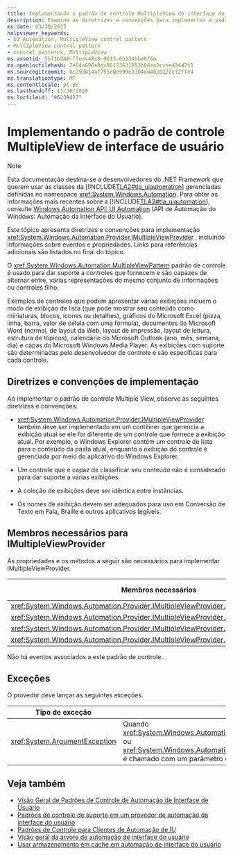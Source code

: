 ```yaml
---
title: Implementando o padrão de controle MultipleView de interface de usuário
description: Examine as diretrizes e convenções para implementar o padrão de controle MultipleView na automação da interface do usuário. Consulte membros necessários para a interface IMultipleViewProvider.
ms.date: 03/30/2017
helpviewer_keywords:
- UI Automation, MultipleView control pattern
- MultipleView control pattern
- control patterns, MultipleView
ms.assetid: 5bf1b248-ffee-48c8-9613-0b134bbe9f6a
ms.openlocfilehash: 7e64a696e8dc96123631853b06ea3ccee434d2f1
ms.sourcegitcommit: bc293b14af795e0e999e3304dd40c0222cf2ffe4
ms.translationtype: MT
ms.contentlocale: pt-BR
ms.lasthandoff: 11/26/2020
ms.locfileid: "96239427"
---
```

# <a name="implementing-the-ui-automation-multipleview-control-pattern"></a>Implementando o padrão de controle MultipleView de interface de usuário

> [!NOTE]
> Esta documentação destina-se a desenvolvedores do .NET Framework que querem usar as classes da [!INCLUDE[TLA2#tla_uiautomation](../../../includes/tla2sharptla-uiautomation-md.md)] gerenciadas definidas no namespace <xref:System.Windows.Automation>. Para obter as informações mais recentes sobre a [!INCLUDE[TLA2#tla_uiautomation](../../../includes/tla2sharptla-uiautomation-md.md)], consulte [Windows Automation API: UI Automation](/windows/win32/winauto/entry-uiauto-win32) (API de Automação do Windows: Automação da Interface do Usuário).  
  
 Este tópico apresenta diretrizes e convenções para implementação <xref:System.Windows.Automation.Provider.IMultipleViewProvider> , incluindo informações sobre eventos e propriedades. Links para referências adicionais são listados no final do tópico.  
  
 O <xref:System.Windows.Automation.MultipleViewPattern> padrão de controle é usado para dar suporte a controles que fornecem e são capazes de alternar entre, várias representações do mesmo conjunto de informações ou controles filho.  
  
 Exemplos de controles que podem apresentar várias exibições incluem o modo de exibição de lista (que pode mostrar seu conteúdo como miniaturas, blocos, ícones ou detalhes), gráficos do Microsoft Excel (pizza, linha, barra, valor de célula com uma fórmula), documentos do Microsoft Word (normal, de layout da Web, layout de impressão, layout de leitura, estrutura de tópicos), calendário do Microsoft Outlook (ano, mês, semana, dia) e capas do Microsoft Windows Media Player. As exibições com suporte são determinadas pelo desenvolvedor de controle e são específicas para cada controle.  
  
<a name="Implementation_Guidelines_and_Conventions"></a>

## <a name="implementation-guidelines-and-conventions"></a>Diretrizes e convenções de implementação  

 Ao implementar o padrão de controle Multiple View, observe as seguintes diretrizes e convenções:  
  
- <xref:System.Windows.Automation.Provider.IMultipleViewProvider> também deve ser implementado em um contêiner que gerencia a exibição atual se ele for diferente de um controle que fornece a exibição atual. Por exemplo, o Windows Explorer contém um controle de lista para o conteúdo da pasta atual, enquanto a exibição do controle é gerenciada por meio do aplicativo do Windows Explorer.  
  
- Um controle que é capaz de classificar seu conteúdo não é considerado para dar suporte a várias exibições.  
  
- A coleção de exibições deve ser idêntica entre instâncias.  
  
- Os nomes de exibição devem ser adequados para uso em Conversão de Texto em Fala, Braille e outros aplicativos legíveis.  
  
<a name="Required_Members_for_IMultipleViewProvider"></a>

## <a name="required-members-for-imultipleviewprovider"></a>Membros necessários para IMultipleViewProvider  

 As propriedades e os métodos a seguir são necessários para implementar IMultipleViewProvider.  
  
|Membros necessários|Tipo de membro|Observações|  
|----------------------|-----------------|-----------|  
|<xref:System.Windows.Automation.Provider.IMultipleViewProvider.CurrentView%2A>|Propriedade|Nenhum|  
|<xref:System.Windows.Automation.Provider.IMultipleViewProvider.GetSupportedViews%2A>|Método|Nenhum|  
|<xref:System.Windows.Automation.Provider.IMultipleViewProvider.GetViewName%2A>|Método|Nenhum|  
|<xref:System.Windows.Automation.Provider.IMultipleViewProvider.SetCurrentView%2A>|Método|Nenhum|  
  
 Não há eventos associados a este padrão de controle.  
  
<a name="Exceptions"></a>

## <a name="exceptions"></a>Exceções  

 O provedor deve lançar as seguintes exceções.  
  
|Tipo de exceção|Condição|  
|--------------------|---------------|  
|<xref:System.ArgumentException>|Quando <xref:System.Windows.Automation.Provider.IMultipleViewProvider.SetCurrentView%2A> ou <xref:System.Windows.Automation.Provider.IMultipleViewProvider.GetViewName%2A> é chamado com um parâmetro que não é membro da coleção views com suporte.|  
  
## <a name="see-also"></a>Veja também

- [Visão Geral de Padrões de Controle de Automação de Interface de Usuário](ui-automation-control-patterns-overview.md)
- [Padrões de controle de suporte em um provedor de automação da interface do usuário](support-control-patterns-in-a-ui-automation-provider.md)
- [Padrões de Controle para Clientes de Automação de IU](ui-automation-control-patterns-for-clients.md)
- [Visão geral da árvore de automação de interface do usuário](ui-automation-tree-overview.md)
- [Usar armazenamento em cache em automação de interface do usuário](use-caching-in-ui-automation.md)
